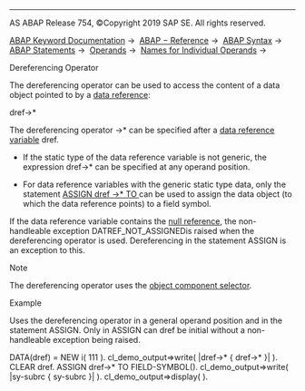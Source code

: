   

* * *

AS ABAP Release 754, ©Copyright 2019 SAP SE. All rights reserved.

[ABAP Keyword Documentation](javascript:call_link\('abenabap.htm'\)) →  [ABAP − Reference](javascript:call_link\('abenabap_reference.htm'\)) →  [ABAP Syntax](javascript:call_link\('abenabap_syntax.htm'\)) →  [ABAP Statements](javascript:call_link\('abenabap_statements.htm'\)) →  [Operands](javascript:call_link\('abenoperands.htm'\)) →  [Names for Individual Operands](javascript:call_link\('abenoperands_names.htm'\)) → 

Dereferencing Operator

The dereferencing operator can be used to access the content of a data object pointed to by a [data reference](javascript:call_link\('abendata_reference_type.htm'\)):

dref->\*

The dereferencing operator \->\* can be specified after a [data reference variable](javascript:call_link\('abendata_reference_variable_glosry.htm'\) "Glossary Entry") dref.

-   If the static type of the data reference variable is not generic, the expression dref->\* can be specified at any operand position.

-   For data reference variables with the generic static type data, only the statement [ASSIGN dref ->\* TO <fs>](javascript:call_link\('abapassign_mem_area_dynamic_dobj.htm'\)) can be used to assign the data object (to which the data reference points) to a field symbol.

If the data reference variable contains the [null reference](javascript:call_link\('abennull_reference_glosry.htm'\) "Glossary Entry"), the non-handleable exception DATREF\_NOT\_ASSIGNEDis raised when the dereferencing operator is used. Dereferencing in the statement ASSIGN is an exception to this.

Note

The dereferencing operator uses the [object component selector](javascript:call_link\('abenobject_component_selector.htm'\)).

Example

Uses the dereferencing operator in a general operand position and in the statement ASSIGN. Only in ASSIGN can dref be initial without a non-handleable exception being raised.

DATA(dref) = NEW i( 111 ).
cl\_demo\_output=>write( |dref->\* { dref->\* }| ).
CLEAR dref.
ASSIGN dref->\* TO FIELD-SYMBOL(<fs>).
cl\_demo\_output=>write( |sy-subrc { sy-subrc }| ).
cl\_demo\_output=>display( ).